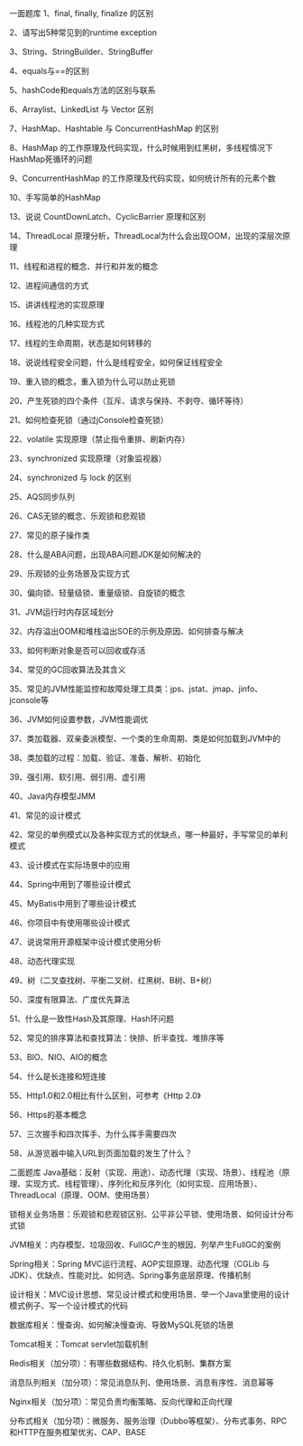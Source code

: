一面题库
1、final, finally, finalize 的区别

2、请写出5种常见到的runtime exception

3、String、StringBuilder、StringBuffer

4、equals与==的区别

5、hashCode和equals方法的区别与联系

6、Arraylist、LinkedList 与 Vector 区别

7、HashMap、Hashtable 与 ConcurrentHashMap 的区别

8、HashMap 的工作原理及代码实现，什么时候用到红黑树，多线程情况下HashMap死循环的问题

9、ConcurrentHashMap 的工作原理及代码实现，如何统计所有的元素个数

10、手写简单的HashMap

13、说说 CountDownLatch、CyclicBarrier 原理和区别

14、ThreadLocal 原理分析，ThreadLocal为什么会出现OOM，出现的深层次原理

11、线程和进程的概念、并行和并发的概念

12、进程间通信的方式

15、讲讲线程池的实现原理

16、线程池的几种实现方式

17、线程的生命周期，状态是如何转移的

18、说说线程安全问题，什么是线程安全，如何保证线程安全

19、重入锁的概念，重入锁为什么可以防止死锁

20、产生死锁的四个条件（互斥、请求与保持、不剥夺、循环等待）

21、如何检查死锁（通过jConsole检查死锁）

22、volatile 实现原理（禁止指令重排、刷新内存）

23、synchronized 实现原理（对象监视器）

24、synchronized 与 lock 的区别

25、AQS同步队列

26、CAS无锁的概念、乐观锁和悲观锁

27、常见的原子操作类

28、什么是ABA问题，出现ABA问题JDK是如何解决的

29、乐观锁的业务场景及实现方式

30、偏向锁、轻量级锁、重量级锁、自旋锁的概念

31、JVM运行时内存区域划分

32、内存溢出OOM和堆栈溢出SOE的示例及原因、如何排查与解决

33、如何判断对象是否可以回收或存活

34、常见的GC回收算法及其含义

35、常见的JVM性能监控和故障处理工具类：jps、jstat、jmap、jinfo、jconsole等

36、JVM如何设置参数，JVM性能调优

37、类加载器、双亲委派模型、一个类的生命周期、类是如何加载到JVM中的

38、类加载的过程：加载、验证、准备、解析、初始化

39、强引用、软引用、弱引用、虚引用

40、Java内存模型JMM

41、常见的设计模式

42、常见的单例模式以及各种实现方式的优缺点，哪一种最好，手写常见的单利模式

43、设计模式在实际场景中的应用

44、Spring中用到了哪些设计模式

45、MyBatis中用到了哪些设计模式

46、你项目中有使用哪些设计模式

47、说说常用开源框架中设计模式使用分析

48、动态代理实现

49、树（二叉查找树、平衡二叉树、红黑树、B树、B+树）

50、深度有限算法、广度优先算法

51、什么是一致性Hash及其原理、Hash环问题

52、常见的排序算法和查找算法：快排、折半查找、堆排序等

53、BIO、NIO、AIO的概念

54、什么是长连接和短连接

55、Http1.0和2.0相比有什么区别，可参考《Http 2.0》

56、Https的基本概念

57、三次握手和四次挥手、为什么挥手需要四次

58、从游览器中输入URL到页面加载的发生了什么？

二面题库
Java基础：反射（实现、用途）、动态代理（实现、场景）、线程池（原理、实现方式、线程管理）、序列化和反序列化（如何实现、应用场景）、ThreadLocal（原理、OOM、使用场景）

锁相关业务场景：乐观锁和悲观锁区别、公平非公平锁、使用场景、如何设计分布式锁

JVM相关：内存模型、垃圾回收、FullGC产生的根因、列举产生FullGC的案例

Spring相关：Spring MVC运行流程、AOP实现原理、动态代理（CGLib 与 JDK）、优缺点、性能对比、如何选、Spring事务底层原理、传播机制

设计相关：MVC设计思想、常见设计模式和使用场景、举一个Java里使用的设计模式例子、写一个设计模式的代码

数据库相关：慢查询、如何解决慢查询、导致MySQL死锁的场景

Tomcat相关：Tomcat servlet加载机制

Redis相关（加分项）：有哪些数据结构、持久化机制、集群方案

消息队列相关（加分项）：常见消息队列、使用场景、消息有序性、消息幂等

Nginx相关（加分项）：常见负责均衡策略、反向代理和正向代理

分布式相关（加分项）：微服务、服务治理（Dubbo等框架）、分布式事务、RPC和HTTP在服务框架优劣、CAP、BASE


